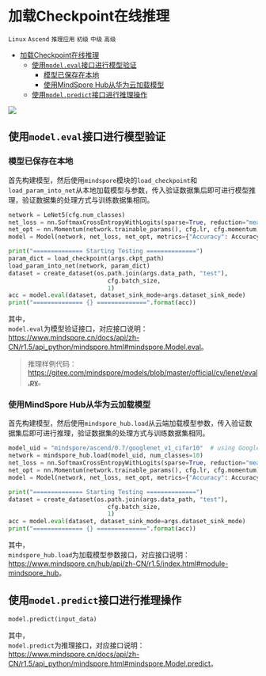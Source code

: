 # 加载Checkpoint在线推理

`Linux` `Ascend` `推理应用` `初级` `中级` `高级`

<!-- TOC -->

- [加载Checkpoint在线推理](#加载checkpoint在线推理)
    - [使用`model.eval`接口进行模型验证](#使用modeleval接口进行模型验证)
        - [模型已保存在本地](#模型已保存在本地)
        - [使用MindSpore Hub从华为云加载模型](#使用mindspore-hub从华为云加载模型)
    - [使用`model.predict`接口进行推理操作](#使用modelpredict接口进行推理操作)

<!-- /TOC -->

<a href="https://gitee.com/mindspore/docs/blob/r1.5/docs/mindspore/programming_guide/source_zh_cn/online_inference.md" target="_blank"><img src="https://gitee.com/mindspore/docs/raw/r1.5/resource/_static/logo_source.png"></a>

## 使用`model.eval`接口进行模型验证

### 模型已保存在本地

首先构建模型，然后使用`mindspore`模块的`load_checkpoint`和`load_param_into_net`从本地加载模型与参数，传入验证数据集后即可进行模型推理，验证数据集的处理方式与训练数据集相同。

```python
network = LeNet5(cfg.num_classes)
net_loss = nn.SoftmaxCrossEntropyWithLogits(sparse=True, reduction="mean")
net_opt = nn.Momentum(network.trainable_params(), cfg.lr, cfg.momentum)
model = Model(network, net_loss, net_opt, metrics={"Accuracy": Accuracy()})

print("============== Starting Testing ==============")
param_dict = load_checkpoint(args.ckpt_path)
load_param_into_net(network, param_dict)
dataset = create_dataset(os.path.join(args.data_path, "test"),
                            cfg.batch_size,
                            1)
acc = model.eval(dataset, dataset_sink_mode=args.dataset_sink_mode)
print("============== {} ==============".format(acc))
```

其中，  
`model.eval`为模型验证接口，对应接口说明：<https://www.mindspore.cn/docs/api/zh-CN/r1.5/api_python/mindspore.html#mindspore.Model.eval>。

> 推理样例代码：<https://gitee.com/mindspore/models/blob/master/official/cv/lenet/eval.py>。

### 使用MindSpore Hub从华为云加载模型

首先构建模型，然后使用`mindspore_hub.load`从云端加载模型参数，传入验证数据集后即可进行推理，验证数据集的处理方式与训练数据集相同。

```python
model_uid = "mindspore/ascend/0.7/googlenet_v1_cifar10"  # using GoogleNet as an example.
network = mindspore_hub.load(model_uid, num_classes=10)
net_loss = nn.SoftmaxCrossEntropyWithLogits(sparse=True, reduction="mean")
net_opt = nn.Momentum(network.trainable_params(), cfg.lr, cfg.momentum)
model = Model(network, net_loss, net_opt, metrics={"Accuracy": Accuracy()})

print("============== Starting Testing ==============")
dataset = create_dataset(os.path.join(args.data_path, "test"),
                            cfg.batch_size,
                            1)
acc = model.eval(dataset, dataset_sink_mode=args.dataset_sink_mode)
print("============== {} ==============".format(acc))
```

其中，  
`mindspore_hub.load`为加载模型参数接口，对应接口说明：<https://www.mindspore.cn/hub/api/zh-CN/r1.5/index.html#module-mindspore_hub>。

## 使用`model.predict`接口进行推理操作

```python
model.predict(input_data)
```

其中，  
`model.predict`为推理接口，对应接口说明：<https://www.mindspore.cn/docs/api/zh-CN/r1.5/api_python/mindspore.html#mindspore.Model.predict>。
